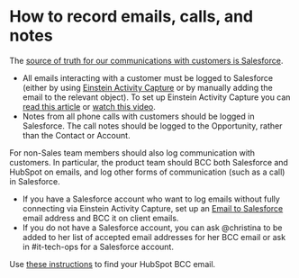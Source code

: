 # How to record emails, calls, and notes

The [source of truth for our communications with customers is Salesforce](../communication.md). 

- All emails interacting with a customer must be logged to Salesforce (either by using [Einstein Activity Capture](https://help.salesforce.com/articleView?id=einstein_sales_aac.htm&type=5) or by manually adding the email to the relevant object). To set up Einstein Activity Capture you can [read this article](https://help.salesforce.com/articleView?id=aac_enable.htm&type=5) or [watch this video](https://www.youtube.com/watch?v=yVO9XnsW2vA).
- Notes from all phone calls with customers should be logged in Salesforce. The call notes should be logged to the Opportunity, rather than the Contact or Account.

For non-Sales team members should also log communication with customers. In particular, the product team should BCC both Salesforce and HubSpot on emails, and log other forms of communication (such as a call) in Salesforce. 
- If you have a Salesforce account who want to log emails without fully connecting via Einstein Activity Capture, set up an [Email to Salesforce](https://help.salesforce.com/articleView?id=email_my_email_2_sfdc_setup.htm&type=5) email address and BCC it on client emails.
- If you do not have a Salesforce account, you can ask @christina to be added to her list of accepted email addresses for her BCC email or ask in #it-tech-ops for a Salesforce account. 

Use [these instructions](https://knowledge.hubspot.com/settings/log-email-in-your-crm-with-the-bcc-or-forwarding-address) to find your HubSpot BCC email. 
